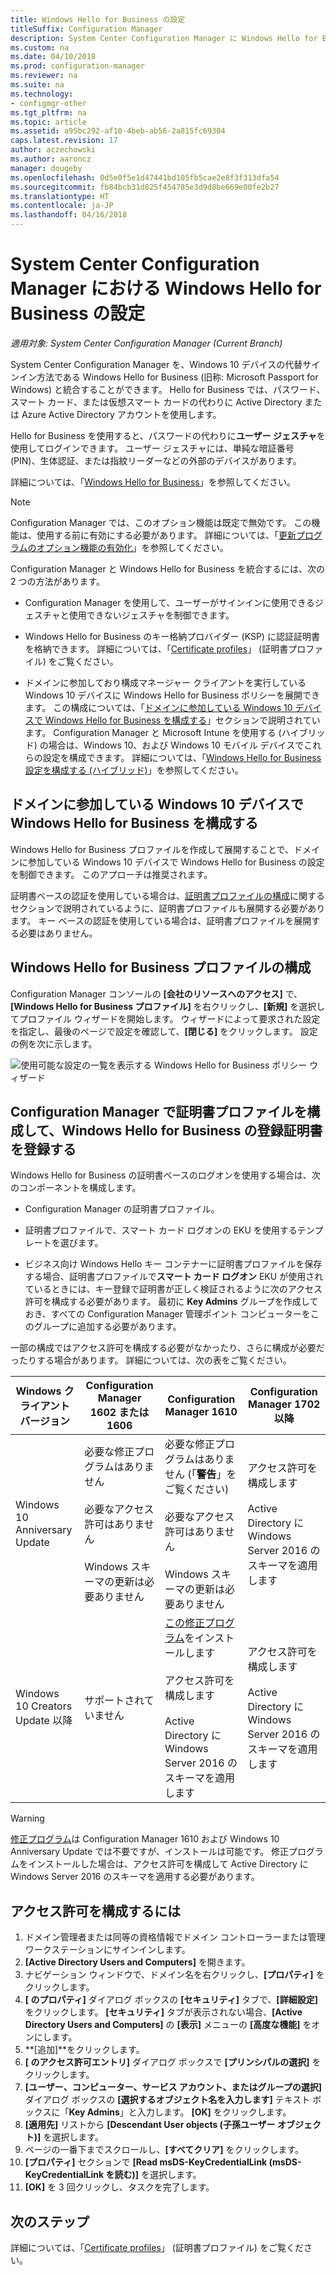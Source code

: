 ```yaml
---
title: Windows Hello for Business の設定
titleSuffix: Configuration Manager
description: System Center Configuration Manager に Windows Hello for Business を統合する方法について説明します。
ms.custom: na
ms.date: 04/10/2018
ms.prod: configuration-manager
ms.reviewer: na
ms.suite: na
ms.technology:
- configmgr-other
ms.tgt_pltfrm: na
ms.topic: article
ms.assetid: a95bc292-af10-4beb-ab56-2a815fc69304
caps.latest.revision: 17
author: aczechowski
ms.author: aaroncz
manager: dougeby
ms.openlocfilehash: 0d5e0f5e1d47441bd105fb5cae2e8f3f313dfa54
ms.sourcegitcommit: fb84bcb31d825f454785e3d9d8be669e00fe2b27
ms.translationtype: HT
ms.contentlocale: ja-JP
ms.lasthandoff: 04/16/2018
---
```

# <a name="windows-hello-for-business-settings-in-system-center-configuration-manager"></a>System Center Configuration Manager における Windows Hello for Business の設定

*適用対象: System Center Configuration Manager (Current Branch)*

<!--1245704-->
System Center Configuration Manager を、Windows 10 デバイスの代替サインイン方法である Windows Hello for Business (旧称: Microsoft Passport for Windows) と統合することができます。 Hello for Business では、パスワード、スマート カード、または仮想スマート カードの代わりに Active Directory または Azure Active Directory アカウントを使用します。  

Hello for Business を使用すると、パスワードの代わりに**ユーザー ジェスチャ**を使用してログインできます。 ユーザー ジェスチャには、単純な暗証番号 (PIN)、生体認証、または指紋リーダーなどの外部のデバイスがあります。

詳細については、「[Windows Hello for Business](https://docs.microsoft.com/windows/access-protection/hello-for-business/hello-identity-verification)」を参照してください。


> [!Note]  
> Configuration Manager では、このオプション機能は既定で無効です。 この機能は、使用する前に有効にする必要があります。 詳細については、「[更新プログラムのオプション機能の有効化](/sccm/core/servers/manage/install-in-console-updates#bkmk_options)」を参照してください。<!--505213-->  


 Configuration Manager と Windows Hello for Business を統合するには、次の 2 つの方法があります。  

-   Configuration Manager を使用して、ユーザーがサインインに使用できるジェスチャと使用できないジェスチャを制御できます。  

-   Windows Hello for Business のキー格納プロバイダー (KSP) に認証証明書を格納できます。 詳細については、「[Certificate profiles](introduction-to-certificate-profiles.md)」 (証明書プロファイル) をご覧ください。  

- ドメインに参加しており構成マネージャー クライアントを実行している Windows 10 デバイスに Windows Hello for Business ポリシーを展開できます。 この構成については、「[ドメインに参加している Windows 10 デバイスで Windows Hello for Business を構成する](#configure-windows-hello-for-business-on-domain-joined-windows-10-devices)」セクションで説明されています。 Configuration Manager と Microsoft Intune を使用する (ハイブリッド) の場合は、Windows 10、および Windows 10 モバイル デバイスでこれらの設定を構成できます。 詳細については、「[Windows Hello for Business 設定を構成する (ハイブリッド)](../../mdm/deploy-use/windows-hello-for-business-settings.md)」を参照してください。

## <a name="configure-windows-hello-for-business-on-domain-joined-windows-10-devices"></a>ドメインに参加している Windows 10 デバイスで Windows Hello for Business を構成する
Windows Hello for Business プロファイルを作成して展開することで、ドメインに参加している Windows 10 デバイスで Windows Hello for Business の設定を制御できます。 このアプローチは推奨されます。


証明書ベースの認証を使用している場合は、[証明書プロファイルの構成](#configure-a-certificate-profile)に関するセクションで説明されているように、証明書プロファイルも展開する必要があります。 キー ベースの認証を使用している場合は、証明書プロファイルを展開する必要はありません。

## <a name="configure-a-windows-hello-for-business-profile"></a>Windows Hello for Business プロファイルの構成  

Configuration Manager コンソールの **[会社のリソースへのアクセス]** で、**[Windows Hello for Business プロファイル]** を右クリックし、**[新規]** を選択してプロファイル ウィザードを開始します。 ウィザードによって要求された設定を指定し、最後のページで設定を確認して、**[閉じる]** をクリックします。 設定の例を次に示します。  

![使用可能な設定の一覧を表示する Windows Hello for Business ポリシー ウィザード](../media/Hello-for-Business-settings.png)

## <a name="configure-a-certificate-profile-to-enroll-the-windows-hello-for-business-enrollment-certificate-in-configuration-manager"></a>Configuration Manager で証明書プロファイルを構成して、Windows Hello for Business の登録証明書を登録する  
 Windows Hello for Business の証明書ベースのログオンを使用する場合は、次のコンポーネントを構成します。  

-   Configuration Manager の証明書プロファイル。  

-   証明書プロファイルで、スマート カード ログオンの EKU を使用するテンプレートを選びます。  

-   ビジネス向け Windows Hello キー コンテナーに証明書プロファイルを保存する場合、証明書プロファイルで**スマート カード ログオン** EKU が使用されているときには、キー登録で証明書が正しく検証されるように次のアクセス許可を構成する必要があります。
最初に **Key Admins** グループを作成しておき、すべての Configuration Manager 管理ポイント コンピューターをこのグループに追加する必要があります。

一部の構成ではアクセス許可を構成する必要がなかったり、さらに構成が必要だったりする場合があります。 詳細については、次の表をご覧ください。

|Windows クライアント バージョン|Configuration Manager 1602 または 1606|Configuration Manager 1610|Configuration Manager 1702 以降|
|-|-|-|-|
|Windows 10 Anniversary Update|必要な修正プログラムはありません<br><br>必要なアクセス許可はありません<br><br>Windows スキーマの更新は必要ありません|必要な修正プログラムはありません (「**警告**」をご覧ください)<br><br>必要なアクセス許可はありません<br><br>Windows スキーマの更新は必要ありません|アクセス許可を構成します<br><br>Active Directory に Windows Server 2016 のスキーマを適用します|
|Windows 10 Creators Update 以降|サポートされていません|[この修正プログラム](https://support.microsoft.com/help/4010155/update-rollup-for-system-center-configuration-manager-current-branch-v)をインストールします<br><br>アクセス許可を構成します<br><br>Active Directory に Windows Server 2016 のスキーマを適用します|アクセス許可を構成します<br><br>Active Directory に Windows Server 2016 のスキーマを適用します|

> [!WARNING]
> [修正プログラム](https://support.microsoft.com/help/4010155/update-rollup-for-system-center-configuration-manager-current-branch-v)は Configuration Manager 1610 および Windows 10 Anniversary Update では不要ですが、インストールは可能です。  修正プログラムをインストールした場合は、アクセス許可を構成して Active Directory に Windows Server 2016 のスキーマを適用する必要があります。

## <a name="to-configure-permissions"></a>アクセス許可を構成するには

1.  ドメイン管理者または同等の資格情報でドメイン コントローラーまたは管理ワークステーションにサインインします。
2.  **[Active Directory Users and Computers]** を開きます。
3.  ナビゲーション ウィンドウで、ドメイン名を右クリックし、**[プロパティ]** をクリックします。
4.  **[*<domain name>* のプロパティ]** ダイアログ ボックスの **[セキュリティ]** タブで、**[詳細設定]** をクリックします。 **[セキュリティ]** タブが表示されない場合、**[Active Directory Users and Computers]** の **[表示]** メニューの **[高度な機能]** をオンにします。
5.  **[追加]**をクリックします。
6.  **[*<domain name>* のアクセス許可エントリ]** ダイアログ ボックスで **[プリンシパルの選択]** をクリックします。
7.  **[ユーザー、コンピューター、サービス アカウント、またはグループの選択]** ダイアログ ボックスの **[選択するオブジェクト名を入力します]** テキスト ボックスに「**Key Admins**」と入力します。 **[OK]** をクリックします。
8.  **[適用先]** リストから **[Descendant User objects (子孫ユーザー オブジェクト)]** を選択します。
9.  ページの一番下までスクロールし、**[すべてクリア]** をクリックします。
10. **[プロパティ]** セクションで **[Read msDS-KeyCredentialLink (msDS-KeyCredentialLink を読む)]** を選択します。
11. **[OK]** を 3 回クリックし、タスクを完了します。


## <a name="next-steps"></a>次のステップ

詳細については、「[Certificate profiles](introduction-to-certificate-profiles.md)」 (証明書プロファイル) をご覧ください。  




